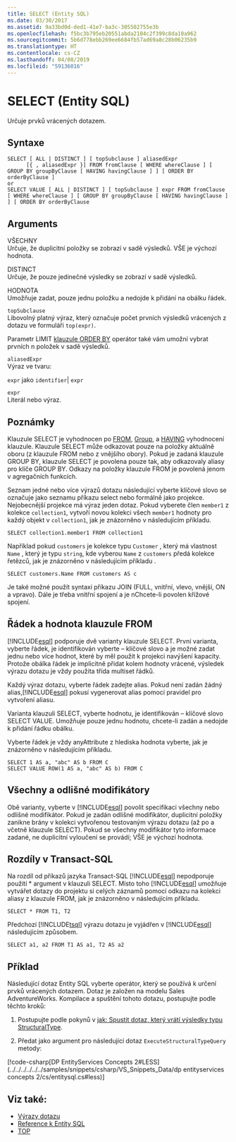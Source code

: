 ```yaml
---
title: SELECT (Entity SQL)
ms.date: 03/30/2017
ms.assetid: 9a33bd0d-ded1-41e7-ba3c-305502755e3b
ms.openlocfilehash: f5bc3b795eb20551abda2104c2f399c8da10a962
ms.sourcegitcommit: 5b6d778ebb269ee6684fb57ad69a8c28b06235b9
ms.translationtype: HT
ms.contentlocale: cs-CZ
ms.lasthandoff: 04/08/2019
ms.locfileid: "59136016"
---
```

# <a name="select-entity-sql"></a>SELECT (Entity SQL)
Určuje prvků vrácených dotazem.  
  
## <a name="syntax"></a>Syntaxe  
  
```  
SELECT [ ALL | DISTINCT ] [ topSubclause ] aliasedExpr   
      [{ , aliasedExpr }] FROM fromClause [ WHERE whereClause ] [ GROUP BY groupByClause [ HAVING havingClause ] ] [ ORDER BY orderByClause ]  
or  
SELECT VALUE [ ALL | DISTINCT ] [ topSubclause ] expr FROM fromClause [ WHERE whereClause ] [ GROUP BY groupByClause [ HAVING havingClause ] ] [ ORDER BY orderByClause  
```  
  
## <a name="arguments"></a>Arguments  
 VŠECHNY  
 Určuje, že duplicitní položky se zobrazí v sadě výsledků. VŠE je výchozí hodnota.  
  
 DISTINCT  
 Určuje, že pouze jedinečné výsledky se zobrazí v sadě výsledků.  
  
 HODNOTA  
 Umožňuje zadat, pouze jednu položku a nedojde k přidání na obálku řádek.  
  
 `topSubclause`  
 Libovolný platný výraz, který označuje počet prvních výsledků vrácených z dotazu ve formuláři `top(expr)`.  
  
 Parametr LIMIT [klauzule ORDER BY](../../../../../../docs/framework/data/adonet/ef/language-reference/order-by-entity-sql.md) operátor také vám umožní vybrat prvních n položek v sadě výsledků.  
  
 `aliasedExpr`  
 Výraz ve tvaru:  
  
 `expr` jako `identifier`&#124; `expr`  
  
 `expr`  
 Literál nebo výraz.  
  
## <a name="remarks"></a>Poznámky  
 Klauzule SELECT je vyhodnocen po [FROM](../../../../../../docs/framework/data/adonet/ef/language-reference/from-entity-sql.md), [Group](../../../../../../docs/framework/data/adonet/ef/language-reference/group-by-entity-sql.md), a [HAVING](../../../../../../docs/framework/data/adonet/ef/language-reference/having-entity-sql.md) vyhodnocení klauzule. Klauzule SELECT může odkazovat pouze na položky aktuálně oboru (z klauzule FROM nebo z vnějšího obory). Pokud je zadaná klauzule GROUP BY, klauzule SELECT je povolena pouze tak, aby odkazovaly aliasy pro klíče GROUP BY. Odkazy na položky klauzule FROM je povolená jenom v agregačních funkcích.  
  
 Seznam jedné nebo více výrazů dotazu následující vyberte klíčové slovo se označuje jako seznamu příkazu select nebo formálně jako projekce. Nejobecnější projekce má výraz jeden dotaz. Pokud vyberete člen `member1` z kolekce `collection1`, vytvoří novou kolekci všech `member1` hodnoty pro každý objekt v `collection1`, jak je znázorněno v následujícím příkladu.  
  
```  
SELECT collection1.member1 FROM collection1  
```  
  
 Například pokud `customers` je kolekce typu `Customer` , který má vlastnost `Name` , který je typu `string`, kde vyberou `Name` z `customers` předá kolekce řetězců, jak je znázorněno v následujícím příkladu .  
  
```  
SELECT customers.Name FROM customers AS c  
```  
  
 Je také možné použít syntaxi příkazu JOIN (FULL, vnitřní, vlevo, vnější, ON a vpravo). Dále je třeba vnitřní spojení a je nChcete-li povolen křížové spojení.  
  
## <a name="row-and-value-select-clauses"></a>Řádek a hodnota klauzule FROM  
 [!INCLUDE[esql](../../../../../../includes/esql-md.md)] podporuje dvě varianty klauzule SELECT. První varianta, vyberte řádek, je identifikován vyberte – klíčové slovo a je možné zadat jednu nebo více hodnot, které by měl použít k projekci navýšení kapacity. Protože obálka řádek je implicitně přidat kolem hodnoty vrácené, výsledek výrazu dotazu je vždy použita třída multiset řádků.  
  
 Každý výraz dotazu, vyberte řádek zadejte alias. Pokud není zadán žádný alias,[!INCLUDE[esql](../../../../../../includes/esql-md.md)] pokusí vygenerovat alias pomocí pravidel pro vytvoření aliasu.  
  
 Varianta klauzuli SELECT, vyberte hodnotu, je identifikován – klíčové slovo SELECT VALUE. Umožňuje pouze jednu hodnotu, chcete-li zadán a nedojde k přidání řádku obálku.  
  
 Vyberte řádek je vždy anyAttribute z hlediska hodnota vyberte, jak je znázorněno v následujícím příkladu.  
  
```  
SELECT 1 AS a, "abc" AS b FROM C  
SELECT VALUE ROW(1 AS a, "abc" AS b) FROM C   
```  
  
## <a name="all-and-distinct-modifiers"></a>Všechny a odlišné modifikátory  
 Obě varianty, vyberte v [!INCLUDE[esql](../../../../../../includes/esql-md.md)] povolit specifikaci všechny nebo odlišné modifikátor. Pokud je zadán odlišné modifikátor, duplicitní položky zanikne brány v kolekci vytvořenou testovaným výrazu dotazu (až po a včetně klauzule SELECT). Pokud se všechny modifikátor tyto informace zadané, ne duplicitní vyloučení se provádí; VŠE je výchozí hodnota.  
  
## <a name="differences-from-transact-sql"></a>Rozdíly v Transact-SQL  
 Na rozdíl od příkazů jazyka Transact-SQL [!INCLUDE[esql](../../../../../../includes/esql-md.md)] nepodporuje použití * argument v klauzuli SELECT.  Místo toho [!INCLUDE[esql](../../../../../../includes/esql-md.md)] umožňuje vytvářet dotazy do projektu si celých záznamů pomocí odkazu na kolekci aliasy z klauzule FROM, jak je znázorněno v následujícím příkladu.  
  
```  
SELECT * FROM T1, T2  
```  
  
 Předchozí [!INCLUDE[tsql](../../../../../../includes/tsql-md.md)] výrazu dotazu je vyjádřen v [!INCLUDE[esql](../../../../../../includes/esql-md.md)] následujícím způsobem.  
  
```  
SELECT a1, a2 FROM T1 AS a1, T2 AS a2  
```  
  
## <a name="example"></a>Příklad  
 Následující dotaz Entity SQL vyberte operátor, který se používá k určení prvků vrácených dotazem. Dotaz je založen na modelu Sales AdventureWorks. Kompilace a spuštění tohoto dotazu, postupujte podle těchto kroků:  
  
1.  Postupujte podle pokynů v [jak: Spustit dotaz, který vrátí výsledky typu StructuralType](../../../../../../docs/framework/data/adonet/ef/how-to-execute-a-query-that-returns-structuraltype-results.md).  
  
2.  Předat jako argument pro následující dotaz `ExecuteStructuralTypeQuery` metody:  
  
 [!code-csharp[DP EntityServices Concepts 2#LESS](../../../../../../samples/snippets/csharp/VS_Snippets_Data/dp entityservices concepts 2/cs/entitysql.cs#less)]  
  
## <a name="see-also"></a>Viz také:

- [Výrazy dotazu](../../../../../../docs/framework/data/adonet/ef/language-reference/query-expressions-entity-sql.md)
- [Reference k Entity SQL](../../../../../../docs/framework/data/adonet/ef/language-reference/entity-sql-reference.md)
- [TOP](../../../../../../docs/framework/data/adonet/ef/language-reference/top-entity-sql.md)
